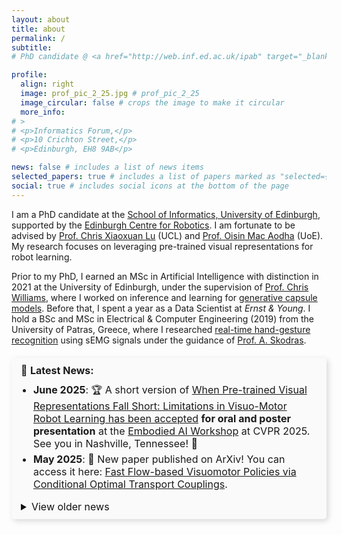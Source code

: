 ```yaml
---
layout: about
title: about
permalink: /
subtitle: 
# PhD candidate @ <a href="http://web.inf.ed.ac.uk/ipab" target="_blank">University of Edinburgh</a>, <a href="https://www.edinburgh-robotics.org/" target="_blank">Edinburgh Centre for Robotics</a>

profile:
  align: right
  image: prof_pic_2_25.jpg # prof_pic_2_25
  image_circular: false # crops the image to make it circular
  more_info: 
# >
# <p>Informatics Forum,</p>
# <p>10 Crichton Street,</p>
# <p>Edinburgh, EH8 9AB</p>

news: false # includes a list of news items
selected_papers: true # includes a list of papers marked as "selected={true}"
social: true # includes social icons at the bottom of the page
---
```


<!-- I am a PhD candidate, at the [School of Informatics - University of Edinburgh](http://web.inf.ed.ac.uk/ipab), sponsored by the [Edinburgh Centre for Robotics](https://www.edinburgh-robotics.org/). I am privileged to be advised by [Prof. Chris Xiaoxuan Lu](https://christopherlu.github.io/) (UCL) and [Prof. Oisin Mac Aodha](https://homepages.inf.ed.ac.uk/omacaod/) (UoE). My research interests revolve around the use of pre-trained visual representations in robot learning. -->

I am a PhD candidate at the [School of Informatics, University of Edinburgh](http://web.inf.ed.ac.uk/ipab), supported by the [Edinburgh Centre for Robotics](https://www.edinburgh-robotics.org/). I am fortunate to be advised by [Prof. Chris Xiaoxuan Lu](https://christopherlu.github.io/) (UCL) and [Prof. Oisin Mac Aodha](https://homepages.inf.ed.ac.uk/omacaod/) (UoE). My research focuses on leveraging pre-trained visual representations for robot learning.

Prior to my PhD, I earned an MSc in Artificial Intelligence with distinction in 2021 at the University of Edinburgh, under the supervision of [Prof. Chris Williams](https://homepages.inf.ed.ac.uk/ckiw/), where I worked on inference and learning for [generative capsule models](https://arxiv.org/abs/2209.03115). Before that, I spent a year as a Data Scientist at *Ernst & Young*. I hold a BSc and MSc in Electrical & Computer Engineering (2019) from the University of Patras, Greece, where I researched [real-time hand-gesture recognition](https://ieeexplore.ieee.org/document/8900709) using sEMG signals under the guidance of [Prof. A. Skodras](http://www.ece.upatras.gr/skodras/).

<!-- In November 2021, I completed with distinction the Artificial Intelligence master's programme at the University of Edinburgh, where I worked under the supervision of [Prof. Chris Williams](https://homepages.inf.ed.ac.uk/ckiw/) on the topic of inference and learning for [generative capsule models](https://arxiv.org/abs/2209.03115). Before that, I worked for a year as a Data Scientist at *Ernst & Young*. In August 2019, I was awarded the Diploma of Electrical and Computer Engineering from the University of Patras, in Greece (graduated 4th in my class out of 202 students – GPA: 8.11 out of 10). I completed my ECE Diploma thesis under the supervision of [Prof. Athanassios Skodras](http://www.ece.upatras.gr/skodras/), researching [real-time hand-gesture recognition](https://ieeexplore.ieee.org/document/8900709) via sEMG signals. -->

<!-- :loudspeaker: <mark><b>News</b></mark>:
<details>
  <summary>Click here to read older news</summary>
  <p>This is the hidden content that appears when you click.</p>
</details> -->

<!-- :loudspeaker:  <mark><b>News</b></mark>: I will be presenting my work at [IROS'24](https://iros2024-abudhabi.org/) in Abu Dhabi, followed by the [BMVA Symposium: Robotics Foundation & World Models](https://www.bmva.org/meetings/24-10-30-RobotWorldModels.html) in London. **Come say hi if you're there!** -->

<!-- 🚨 -->

<div class="news-section">
  📢  <b>Latest News:</b>
  <ul>
    <li>
    <b>June 2025</b>: 🏆 A short version of <a href="../pvrobo/" target="_blank">When Pre-trained Visual Representations Fall Short: Limitations in Visuo-Motor Robot Learning has been accepted</a> <b>for oral and poster presentation</b> at the <a href="https://embodied-ai.org/cvpr2025/" target="_blank">Embodied AI Workshop</a> at CVPR 2025. See you in Nashville, Tennessee! 👋 
    </li>
    <li>
      <b>May 2025</b>: 📜 New paper published on ArXiv! You can access it here: 
      <a href="https://arxiv.org/abs/2505.01179" target="_blank">Fast Flow-based Visuomotor Policies via Conditional Optimal Transport Couplings</a>.
    </li>
  </ul>
  <details>
    <summary style="font-weight: normal; "> View older news</summary>
    <ul>
        <li>
      <b>Feb 2025</b>: 📜 New paper published on ArXiv! You can access it here: 
      <a href="https://arxiv.org/abs/2502.03270" target="_blank">When Pre-trained Visual Representations Fall Short: Limitations in Visuo-Motor Robot Learning</a>.
    </li>
      <div style="text-align: center; position: relative; padding-bottom: 10px;">
        <span style="position: absolute; top: -10px; left: 50%; transform: translateX(-50%); background-color: #000000; color: #ffffff; padding: 0 5px;font-weight: bold;">2024</span>
        <hr style="border: 1px solid #000;">
      </div>
      <li>
        <b>Oct 2024</b>: 🗣️ I will be presenting our paper, <a href="https://tsagkas.github.io/click2grasp/">Click to Grasp</a>, during the Robot Vision IV session from 09:00 to 10:00 on Fri 18 Oct at Room 4, IROS'24 in Abu Dhabi, UAE.
      </li>
      <li>
        <b>Sep 2024</b>: 🗣️ Our paper, <a href="https://tsagkas.github.io/click2grasp/">Click to Grasp</a>, will be presented at the 
        <a href="https://www.bmva.org/meetings/24-10-30-RobotWorldModels.html" target="_blank">BMVA Symposium: Robotics Foundation & World Models</a> in London.
      </li>
      <li>
        <b>Aug 2024</b>: 📜 New paper published on ArXiv! You can access it here: 
        <a href="https://arxiv.org/abs/2408.10123" target="_blank">Learning Precise Affordances from Egocentric Videos for Robotic Manipulation</a>.
      </li>
      <li>
        <b>Jun 2024</b>: 🏆 Our paper, <a href="https://tsagkas.github.io/click2grasp/" target="_blank">Click to Grasp: Zero-Shot Precise Manipulation via Visual Diffusion Descriptors</a>, has been accepted at the 2024 IEEE/RSJ International Conference on Intelligent Robots and Systems (IROS).
      </li>
      <div style="text-align: center; position: relative; padding-bottom: 10px;">
        <span style="position: absolute; top: -10px; left: 50%; transform: translateX(-50%); background-color: #000000; color: #ffffff; padding: 0 5px;font-weight: bold;">2023</span>
        <hr style="border: 1px solid #000;">
      </div>
      <li>
        <b>May 2023</b>: 🏆 Our paper, <a href="https://tsagkas.github.io/vl-fields/" target="_blank">VL-Fields: Towards Language-Grounded Neural Implicit Spatial Representations</a>, has been accepted (spotlight) at the 
        <i>Workshop on Effective Representations, Abstractions, and Priors for Robot Learning</i>, ICRA 2023.
      </li>
    </ul>
  </details>
</div>

<style>
    .icon {
        color: #000; /* black color */
        font-size: 27px; /* larger size */
    }

  .news-section {
    background-color:rgb(250, 250, 250); /*rgb(241, 241, 241); /* Light gray background #f8f9fa*/
    border-left: 4px solidrgb(2, 2, 2); /* Blue accent border #007bff */
    padding: 10px 15px;
    margin: 20px 0;
    border-radius: 5px;
    font-size: 16px;
    box-shadow: 3px 3px 10px rgba(0, 0, 0, 0.15); /* Soft shadow effect */
  }

  .news-section summary {
    font-weight: bold;
    cursor: grab;
    /* color: #007bff; Blue color matching links or black 111111*/
    color: #111111; 
  }

  .news-section ul {
    padding-left: 20px;
    margin-top: 10px;
  }

  .news-section li {
    margin-bottom: 5px;
  }
</style>

<!-- **Connect**:<br> -->
<a href="mailto:n.tsagkas@ed.ac.uk"><i class="fas fa-envelope icon"></i></a>
<a href="https://github.com/tsagkas"><i class="fab fa-github icon"></i></a>
<a href="https://scholar.google.com/citations?user=cZgkD_oAAAAJ"><i class="ai ai-google-scholar-square ai-24x icon"></i></a>
<a href="https://twitter.com/NikolasTsagkas"><i class="fa-brands fa-x-twitter icon"></i></a>
<a href="https://www.linkedin.com/in/nikolas-tsagkas/"><i class="fab fa-linkedin icon"></i></a>

<!-- Make sure you include Font Awesome CSS -->
<link rel="stylesheet" href="https://cdnjs.cloudflare.com/ajax/libs/font-awesome/5.15.4/css/all.min.css">



<!-- **Connect**:<br>
n (dot) tsagkas (at) ed.ac.uk<br>
<a href="https://github.com/tsagkas"><img src="https://image.flaticon.com/icons/svg/25/25231.svg" alt="GitHub" width="20" height="20"></a>
<a href="https://scholar.google.com/citations?user=cZgkD_oAAAAJ"><img src="https://image.flaticon.com/icons/svg/25/25239.svg" alt="Google Scholar" width="20" height="20"></a>
<a href="https://twitter.com/NikolasTsagkas"><img src="https://image.flaticon.com/icons/svg/25/25236.svg" alt="Twitter" width="20" height="20"></a>
<a href="https://www.linkedin.com/in/nikolas-tsagkas/"><img src="https://image.flaticon.com/icons/svg/25/25225.svg" alt="LinkedIn" width="20" height="20"></a>
 -->

<!-- **Connect**:<br>
n (dot) tsagkas (at) ed.ac.uk<br>
[[GitHub](https://github.com/tsagkas)] [[G. Scholar](https://scholar.google.com/citations?user=cZgkD_oAAAAJ)] [[X](https://twitter.com/NikolasTsagkas)] [[LinkedIn](https://www.linkedin.com/in/nikolas-tsagkas/)]<br> -->
<!-- **Code**: https://github.com/tsagkas<br>
**X**: https://twitter.com/NikolasTsagkas<br> -->